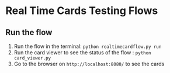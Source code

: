 # Real Time Cards Testing Flows

## Run the flow 

1. Run the flow in the terminal: `python realtimecardflow.py run`
2. Run the card viewer to see the status of the flow : `python card_viewer.py`
3. Go to the browser on `http://localhost:8080/` to see the cards